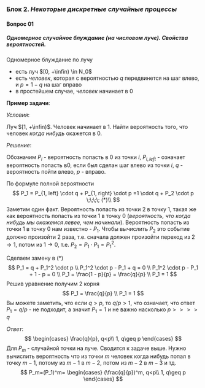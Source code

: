 ### Блок 2. *Некоторые дискретные случайные процессы*

#### Вопрос 01

##### Одномерное случайное блуждание (на числовом луче). Свойства вероятностей.

Одномерное блуждание по лучу 

- есть луч $[0, +\infin) \in N_0$  
- есть *человек*, которая с вероятностью $q$ передвинется на шаг влево, и $p=1-q$ на шаг вправо
- в простейшем случае, *человек* начинает в 0 



**Пример задачи**:

*Условия*: 

Луч $[1, +\infin)$. Человек начинает в 1. Найти вероятность того, что человек *когда нибудь* окажется в 0. 

*Решение*: 

Обозначим $P_i$ - вероятность попасть в 0 из точки *i*, $P_{i, left}$ - означает вероятность попасть в0, если был сделан шаг влево из точки *i*, $q$ - вероятность пойти влево, $p$ - вправо.

По формуле полной вероятности
$$
P_1 = P_{1, left} \cdot q + P_{1, right} \cdot p =1 \cdot q + P_2 \cdot p \;\;\;\; (*)\\
$$
Заметим один факт. Вероятность попасть из точки 2 в точку 1, такая же как вероятность попасть из точки 1 в точку 0 (*вероятность, что когда нибудь мы окажемся левее, чем начинали*). Вероятность попасть из точки 1 в точку 0 нам известно - $P_1$. Чтобы вычислить $P_2$ это событие должно произойти 2 раза, т.е. сначала должен произойти переход из $2 \rightarrow 1$, потом из $1 \rightarrow 0$, т.е. $P_2=P_1 \cdot P_1 = P_1^2$.

Сделаем замену в (*)
$$
P_1 = q + P_1^2 \cdot p \\
P_1^2 \cdot p - P_1 + q = 0 \\
P_1^2 \cdot p - P_1 + 1 - p = 0 \\
P_1 = \frac{1 - p}{p} = \frac{q}{p} \\
P_1 = 1
$$
Решив уравнение получим 2 корня
$$
P_1 = \frac{q}{p} \\
P_1 = 1
$$
Вы можете заметить, что если $q > p$, то $q/p > 1$, что означает, что ответ $P_1 = q/p$ - не подходит, а значит $P_1 = 1$ и не важно насколько $p >>>> q$

*Ответ*: 
$$
\begin{cases}
\frac{q}{p}, q<p\\
1, q\geq p
\end{cases}
$$
Для $P_m$ - случайной точки на луче. Сводится к задаче выше. Нужно вычислить вероятность что из точки $m$ человек когда нибудь попал в точку $m-1$, потому из $m-1$ в $m-2$, потом из $m-2$ в $m-3$ и тд.
$$
P_m=(P_1)^m=
\begin{cases}
(\frac{q}{p})^m, q<p\\
1, q\geq p
\end{cases}
$$
